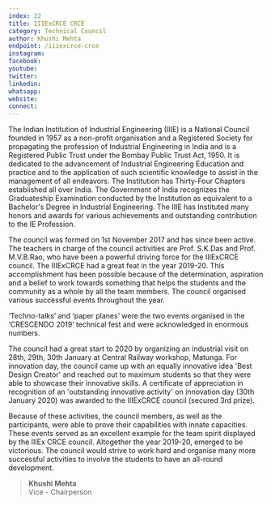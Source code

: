 ```yaml
---
index: 22
title: IIIExCRCE CRCE
category: Technical Council
author: Khushi Mehta
endpoint: /iiiexcrce-crce
instagram:
facebook:
youtube:
twitter:
linkedin:
whatsapp:
website:
connect:
---
```


The Indian Institution of Industrial Engineering (IIIE) is a National Council founded in 1957 as a non-profit organisation and a Registered Society for propagating the profession of Industrial Engineering in India and is a Registered Public Trust under the Bombay Public Trust Act, 1950. It is dedicated to the advancement of Industrial Engineering Education and practice and to the application of such scientific knowledge to assist in the management of all endeavors. The Institution has Thirty-Four Chapters established all over India. The Government of India recognizes the Graduateship Examination conducted by the Institution as equivalent to a Bachelor's Degree in Industrial Engineering. The IIIE has Instituted many honors and awards for various achievements and outstanding contribution to the IE Profession.

The council was formed on 1st November 2017 and has since been active. The teachers in charge of the council activities are Prof. S.K.Das and Prof. M.V.B.Rao, who have been a powerful driving force for the IIIExCRCE council. The IIIExCRCE had a great feat in the year 2019-20. This accomplishment has been possible because of the determination, aspiration and a belief to work towards something that helps the students and the community as a whole by all the team members. The council organised various successful events throughout the year.

‘Techno-talks’ and ‘paper planes’ were the two events organised in the ‘CRESCENDO 2019’ technical fest and were acknowledged in enormous numbers.

The council had a great start to 2020 by organizing an industrial visit on 28th, 29th, 30th January at Central Railway workshop, Matunga. For innovation day, the council came up with an equally innovative idea 'Best Design Creator' and reached out to maximum students so that they were able to showcase their innovative skills. A certificate of appreciation in recognition of an 'outstanding innovative activity' on innovation day (30th January 2020) was awarded to the IIIExCRCE council (secured 3rd prize).

Because of these activities, the council members, as well as the participants, were able to prove their capabilities with innate capacities. These events served as an excellent example for the team spirit displayed by the IIIEx CRCE council. Altogether the year 2019-20, emerged to be victorious. The council would strive to work hard and organise many more successful activities to involve the students to have an all-round development.

> **Khushi Mehta**<br>
> Vice - Chairperson
